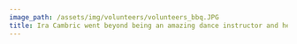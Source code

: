 ```yaml
---
image_path: /assets/img/volunteers/volunteers_bbq.JPG
title: Ira Cambric went beyond being an amazing dance instructor and helped us out at our annual BBQ in August.
---
```

